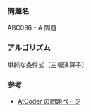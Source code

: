 ### 問題名

ABC086 - A 問題

### アルゴリズム

単純な条件式（三項演算子）

### 参考

- [AtCoder の問題ページ](https://atcoder.jp/contests/abc086/tasks/abc086_a)
